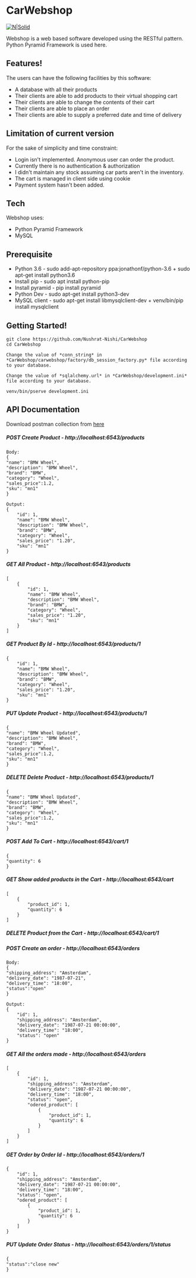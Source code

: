 # CarWebshop
[![N|Solid](https://trypyramid.com/img/pyramid-60x60.png)]()

Webshop is a web based software developed using the RESTful pattern. Python Pyramid Framework is used here.

## Features!
The users can have the following facilities by this software:
  - A database with all their products
  - Their clients are able to add products to their virtual shopping cart
  - Their clients are able to change the contents of their cart
  - Their clients are able to place an order
  - Their clients are able to supply a preferred date and time of delivery

## Limitation of current version
For the sake of simplicity and time constraint:
  - Login isn't implemented. Anonymous user can order the product.
  - Currently there is no authentication & authorization
  - I didn't maintain any stock assuming car parts aren't in the inventory.
  - The cart is managed in client side using cookie
  - Payment system hasn't been added.

## Tech
Webshop uses:
* Python Pyramid Framework
* MySQL

## Prerequisite
  - Python 3.6 - sudo add-apt-repository ppa:jonathonf/python-3.6  + sudo apt-get install python3.6
  - Install pip - sudo apt install python-pip
  - Install pyramid - pip install pyramid
  - Python Dev - sudo apt-get install python3-dev
  - MySQL client - sudo apt-get install libmysqlclient-dev + venv/bin/pip install mysqlclient

## Getting Started!
```
git clone https://github.com/Nushrat-Nishi/CarWebshop
cd CarWebshop
```
```
Change the value of *conn_string* in *CarWebshop/carwebshop/factory/db_session_factory.py* file according to your database.
```
```
Change the value of *sqlalchemy.url* in *CarWebshop/development.ini* file according to your database.
```
```
venv/bin/pserve development.ini
```

## API Documentation
Download postman collection from [here](https://github.com/Nushrat-Nishi/CarWebshop/blob/master/CarWebshop.postman_collection.json)

##### POST Create Product - http://localhost:6543/products
```
Body:
{
"name": "BMW Wheel",
"description": "BMW Wheel",
"brand": "BMW",
"category": "Wheel",
"sales_price":1.2,
"sku": "mn1"
}
```
```
Output:
{
    "id": 1,
    "name": "BMW Wheel",
    "description": "BMW Wheel",
    "brand": "BMW",
    "category": "Wheel",
    "sales_price": "1.20",
    "sku": "mn1"
}
```

##### GET All Product - http://localhost:6543/products
```
[
    {
        "id": 1,
        "name": "BMW Wheel",
        "description": "BMW Wheel",
        "brand": "BMW",
        "category": "Wheel",
        "sales_price": "1.20",
        "sku": "mn1"
    }
]
```

##### GET Product By Id - http://localhost:6543/products/1
```
{
    "id": 1,
    "name": "BMW Wheel",
    "description": "BMW Wheel",
    "brand": "BMW",
    "category": "Wheel",
    "sales_price": "1.20",
    "sku": "mn1"
}
```

##### PUT Update Product - http://localhost:6543/products/1
```
{
"name": "BMW Wheel Updated",
"description": "BMW Wheel",
"brand": "BMW",
"category": "Wheel",
"sales_price":1.2,
"sku": "mn1"
}
```
##### DELETE Delete Product - http://localhost:6543/products/1
```
{
"name": "BMW Wheel Updated",
"description": "BMW Wheel",
"brand": "BMW",
"category": "Wheel",
"sales_price":1.2,
"sku": "mn1"
}
```
##### POST Add To Cart - http://localhost:6543/cart/1
```
{
"quantity": 6
}
```
##### GET Show added products in the Cart - http://localhost:6543/cart
```
[
    {
        "product_id": 1,
        "quantity": 6
    }
]
```

##### DELETE Product from the Cart - http://localhost:6543/cart/1

##### POST Create an order - http://localhost:6543/orders
```
Body:
{
"shipping_address": "Amsterdam",
"delivery_date": "1987-07-21",
"delivery_time": "18:00",
"status":"open"
}
```
```
Output:
{
    "id": 1,
    "shipping_address": "Amsterdam",
    "delivery_date": "1987-07-21 00:00:00",
    "delivery_time": "18:00",
    "status": "open"
}
```

##### GET All the orders made - http://localhost:6543/orders
```
[
    {
        "id": 1,
        "shipping_address": "Amsterdam",
        "delivery_date": "1987-07-21 00:00:00",
        "delivery_time": "18:00",
        "status": "open",
        "odered_product": [
            {
                "product_id": 1,
                "quantity": 6
            }
        ]
    }
]
```
##### GET Order by Order Id - http://localhost:6543/orders/1
```
{
    "id": 1,
    "shipping_address": "Amsterdam",
    "delivery_date": "1987-07-21 00:00:00",
    "delivery_time": "18:00",
    "status": "open",
    "odered_product": [
        {
            "product_id": 1,
            "quantity": 6
        }
    ]
}
```
##### PUT Update Order Status - http://localhost:6543/orders/1/status
```
{
"status":"close new"
}
```